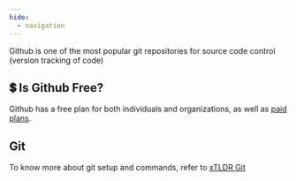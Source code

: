 ```yaml
---
hide:
  - navigation
---
```

Github is one of the most popular git repositories for source code control (version tracking of code)

## 💲 Is Github Free?
Github has a free plan for both individuals and organizations, as well as [paid plans](https://github.com/pricing).

## Git
To know more about git setup and commands, refer to [xTLDR Git](\git)